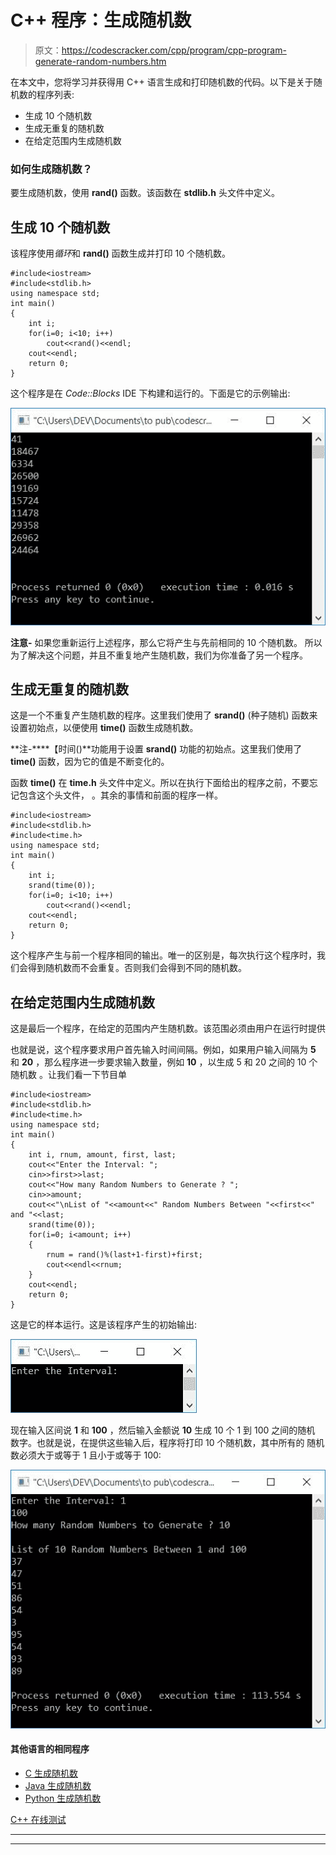 # C++ 程序：生成随机数

> 原文：<https://codescracker.com/cpp/program/cpp-program-generate-random-numbers.htm>

在本文中，您将学习并获得用 C++ 语言生成和打印随机数的代码。以下是关于随机数的程序列表:

*   生成 10 个随机数
*   生成无重复的随机数
*   在给定范围内生成随机数

### 如何生成随机数？

要生成随机数，使用 **rand()** 函数。该函数在 **stdlib.h** 头文件中定义。

## 生成 10 个随机数

该程序使用*循环*和 **rand()** 函数生成并打印 10 个随机数。

```
#include<iostream>
#include<stdlib.h>
using namespace std;
int main()
{
    int i;
    for(i=0; i<10; i++)
        cout<<rand()<<endl;
    cout<<endl;
    return 0;
}
```

这个程序是在 *Code::Blocks* IDE 下构建和运行的。下面是它的示例输出:

![C++ program generate random numbers](img/5933ca6dbec44eb79a579bc819881d77.png)

**注意-** 如果您重新运行上述程序，那么它将产生与先前相同的 10 个随机数。 所以为了解决这个问题，并且不重复地产生随机数，我们为你准备了另一个程序。

## 生成无重复的随机数

这是一个不重复产生随机数的程序。这里我们使用了 **srand()** (种子随机) 函数来设置初始点，以便使用 **time()** 函数生成随机数。

**注-****【时间()**功能用于设置 **srand()** 功能的初始点。这里我们使用了 **time()** 函数，因为它的值是不断变化的。

函数 **time()** 在 **time.h** 头文件中定义。所以在执行下面给出的程序之前，不要忘记包含这个头文件， 。其余的事情和前面的程序一样。

```
#include<iostream>
#include<stdlib.h>
#include<time.h>
using namespace std;
int main()
{
    int i;
    srand(time(0));
    for(i=0; i<10; i++)
        cout<<rand()<<endl;
    cout<<endl;
    return 0;
}
```

这个程序产生与前一个程序相同的输出。唯一的区别是，每次执行这个程序时，我们会得到随机数而不会重复。否则我们会得到不同的随机数。

## 在给定范围内生成随机数

这是最后一个程序，在给定的范围内产生随机数。该范围必须由用户在运行时提供

也就是说，这个程序要求用户首先输入时间间隔。例如，如果用户输入间隔为 **5** 和 **20** ，那么程序进一步要求输入数量，例如 **10** ，以生成 5 和 20 之间的 10 个随机数 。让我们看一下节目单

```
#include<iostream>
#include<stdlib.h>
#include<time.h>
using namespace std;
int main()
{
    int i, rnum, amount, first, last;
    cout<<"Enter the Interval: ";
    cin>>first>>last;
    cout<<"How many Random Numbers to Generate ? ";
    cin>>amount;
    cout<<"\nList of "<<amount<<" Random Numbers Between "<<first<<" and "<<last;
    srand(time(0));
    for(i=0; i<amount; i++)
    {
        rnum = rand()%(last+1-first)+first;
        cout<<endl<<rnum;
    }
    cout<<endl;
    return 0;
}
```

这是它的样本运行。这是该程序产生的初始输出:

![generate random numbers in given range c++](img/b95d12ea67d92a9b5b9743327b1310f7.png)

现在输入区间说 **1** 和 **100** ，然后输入金额说 **10** 生成 10 个 1 到 100 之间的随机 数字。也就是说，在提供这些输入后，程序将打印 10 个随机数，其中所有的 随机数必须大于或等于 1 且小于或等于 100:

![c++ print random numbers in given range](img/4b05b7c8e0b1da8a1b0b297bfd21b244.png)

#### 其他语言的相同程序

*   [C 生成随机数](/c/program/c-program-generate-random-numbers.htm)
*   [Java 生成随机数](/java/program/java-program-generate-random-numbers.htm)
*   [Python 生成随机数](/python/program/python-program-generate-random-numbers.htm)

[C++ 在线测试](/exam/showtest.php?subid=3)

* * *

* * *